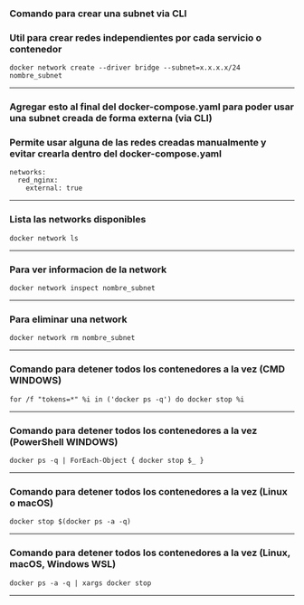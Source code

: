 

###  Comando para crear una subnet via CLI
###  Util para crear redes independientes por cada servicio o contenedor

```docker network create --driver bridge --subnet=x.x.x.x/24 nombre_subnet```
________________________________________________________________________

###  Agregar esto al final del docker-compose.yaml para poder usar una subnet creada de forma externa (via CLI)
###  Permite usar alguna de las redes creadas manualmente y evitar crearla dentro del docker-compose.yaml
```
networks:
  red_nginx:
    external: true 
```
________________________________________________________________________

###  Lista las networks disponibles

```docker network ls```
________________________________________________________________________

###  Para ver informacion de la network

```docker network inspect nombre_subnet```
________________________________________________________________________

###  Para eliminar una network

```docker network rm nombre_subnet```
________________________________________________________________________

###  Comando para detener todos los contenedores a la vez (CMD WINDOWS) 

```for /f "tokens=*" %i in ('docker ps -q') do docker stop %i```
________________________________________________________________________

###  Comando para detener todos los contenedores a la vez (PowerShell WINDOWS) 
```docker ps -q | ForEach-Object { docker stop $_ }```
________________________________________________________________________

###  Comando para detener todos los contenedores a la vez (Linux o macOS) 

```docker stop $(docker ps -a -q)```
________________________________________________________________________

###  Comando para detener todos los contenedores a la vez (Linux, macOS, Windows WSL)
```docker ps -a -q | xargs docker stop```
________________________________________________________________________